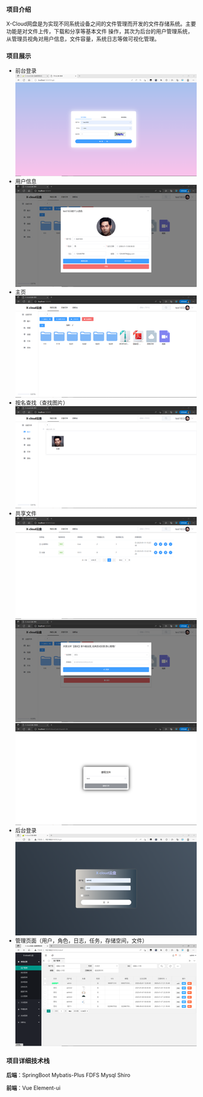 ### 项目介绍

X-Cloud网盘是为实现不同系统设备之间的文件管理而开发的文件存储系统。主要功能是对文件上传，下载和分享等基本文件 操作，其次为后台的用户管理系统，从管理员视角对用户信息，文件容量，系统日志等做可视化管理。

### 项目展示

- 前台登录![image-20230310180819954](https://github.com/XQLwirte/cloud-disk/blob/master/ScreenShots/image-20230310180819954.png)
- 用户信息![image-20230310180842615](https://github.com/XQLwirte/cloud-disk/blob/master/ScreenShots/image-20230310180842615.png)
- 主页![image-20230310180858250](https://github.com/XQLwirte/cloud-disk/blob/master/ScreenShots/image-20230310180858250.png)
- 按名查找（查找图片）![image-20230310180948595](https://github.com/XQLwirte/cloud-disk/blob/master/ScreenShots/image-20230310180948595.png)
- 共享文件![image-20230310181004735](https://github.com/XQLwirte/cloud-disk/blob/master/ScreenShots/image-20230310181004735.png)![image-20230310181034015](https://github.com/XQLwirte/cloud-disk/blob/master/ScreenShots/image-20230310181034015.png)![image-20230310181042091](https://github.com/XQLwirte/cloud-disk/blob/master/ScreenShots/image-20230310181042091.png)
- 后台登录![image-20230310181057938](https://github.com/XQLwirte/cloud-disk/blob/master/ScreenShots/image-20230310181057938.png)
- 管理页面（用户，角色，日志，任务，存储空间，文件）![image-20230310181125445](https://github.com/XQLwirte/cloud-disk/blob/master/ScreenShots/image-20230310181125445.png)

### 项目详细技术栈

**后端**：SpringBoot Mybatis-Plus FDFS Mysql Shiro

**前端**：Vue Element-ui
